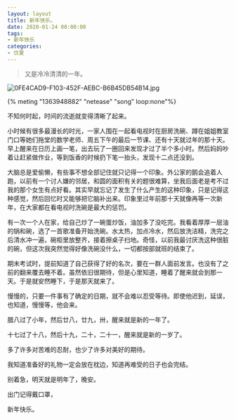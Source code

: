 ```yaml
---
layout: layout
title: 新年快乐。
date: 2020-01-24 00:00:00
tags:
- 新年快乐
categories:
- 饮夏
---
```




> 又是冷冷清清的一年。

![0FE4CAD9-F103-452F-AEBC-B6B45DB54B14.jpg](https://file.yocoh.cn/images/2020/06/19/0FE4CAD9-F103-452F-AEBC-B6B45DB54B14.jpg)

{% meting "1363948882" "netease" "song" loop:none"%}



不知何时起，时间的流逝就变得清晰了起来。



小时候有很多最漫长的时光，一家人围在一起看电视时在厨房洗碗、蹲在姐姐教室门口等她们拖堂的数学老师、周五下午的最后一节课、还有十天就过年的那十天。早上醒来在日历上画一笔，出去玩了一圈回来发现才过了半个多小时。然后妈妈吵着让赶紧做作业，等到饭香的时候扔下笔一抬头，发现十二点还没到。



大脑总是爱偷懒，有些事不想全部记住就只记得一个印象。外公家的鹅会追着人跑，以前有一个讨人嫌的邻居，和圆的面积有关的题很难算，坐我后面老是考不过我的那个女生有点好看。其实早就忘记了发生了什么产生的这种印象，只是记得这种感觉，然后回忆时又能够把它脑补出来。印象里过年前那十天就像再等一次新年，在大家都在看电视时洗碗是最大的惩罚。



有一次一个人在家，给自己炒了一碗蛋炒饭，油加多了没吃完。我看着厚厚一层油的锅和碗，选了一首歌准备开始洗碗。水太热，加点冷水，然后放洗洁精，洗完之后清水冲一遍，碗柜里放整齐，接着擦桌子扫地。奇怪，以前我最讨厌洗这种很脏的碗，但这次我突然觉得好像洗碗没什么，一切都按部就班的结束了。



期末考试时，提前知道了自己获得了好的名次，要在一群人面前发言。也没有了之前的翻来覆去睡不着。虽然依旧很期待，但是心里知道，睡着了醒来就会到那一天。于是就安然睡下，于是那天就来了。



慢慢的，只要一件事有了确定的日期，就不会难以忍受等待。即使他迟到，延误，也知道，慢慢等，他会来。



腊八过了小年，然后廿八，廿九，卅，醒来就是新的一年了。

十七过了十八，然后十九，二十，二十一，醒来就是新的一岁了。



多了许多对苦难的忍耐，也少了许多对美好的期待。

我知道准备好的礼物一定会放在枕边，知道再难受的日子也会完结。



别着急，明天就是明年了，晚安。



出门记得戴口罩，

新年快乐。